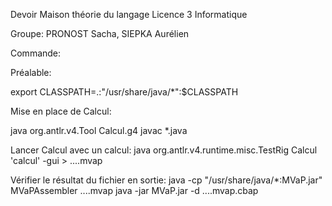 Devoir Maison théorie du langage Licence 3 Informatique

Groupe: PRONOST Sacha, SIEPKA Aurélien

Commande:

Préalable:

export CLASSPATH=.:"/usr/share/java/*":$CLASSPATH

Mise en place de Calcul:

java org.antlr.v4.Tool Calcul.g4
javac *.java

Lancer Calcul avec un calcul:
java org.antlr.v4.runtime.misc.TestRig Calcul 'calcul' -gui > ....mvap

Vérifier le résultat du fichier en sortie:
java -cp "/usr/share/java/*:MVaP.jar" MVaPAssembler ....mvap
java -jar MVaP.jar -d ....mvap.cbap
